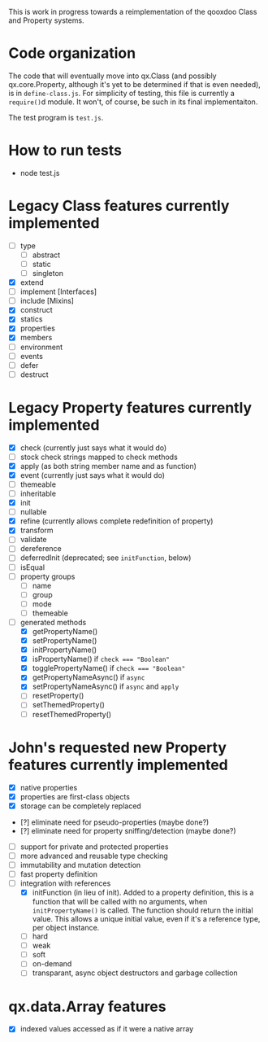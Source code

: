 This is work in progress towards a reimplementation of the qooxdoo
Class and Property systems.

# Code organization
The code that will eventually move into qx.Class (and possibly
qx.core.Property, although it's yet to be determined if that is even
needed), is in `define-class.js`. For simplicity of testing, this file
is currently a `require()`d module. It won't, of course, be such in
its final implementaiton.

The test program is `test.js`.

# How to run tests
- node test.js

# Legacy Class features currently implemented
- [ ] type
  - [ ] abstract
  - [ ] static
  - [ ] singleton
- [x] extend
- [ ] implement [Interfaces]
- [ ] include [Mixins]
- [x] construct
- [x] statics
- [x] properties
- [x] members
- [ ] environment
- [ ] events
- [ ] defer
- [ ] destruct

# Legacy Property features currently implemented
- [x] check (currently just says what it would do)
- [ ] stock check strings mapped to check methods
- [x] apply (as both string member name and as function)
- [x] event (currently just says what it would do)
- [ ] themeable
- [ ] inheritable
- [x] init
- [ ] nullable
- [x] refine (currently allows complete redefinition of property)
- [x] transform
- [ ] validate
- [ ] dereference
- [ ] deferredInit (deprecated; see `initFunction`, below)
- [ ] isEqual
- [ ] property groups
  - [ ] name
  - [ ] group
  - [ ] mode
  - [ ] themeable
- [ ] generated methods
  - [x] getPropertyName()
  - [x] setPropertyName()
  - [x] initPropertyName()
  - [x] isPropertyName() if `check === "Boolean"`
  - [x] togglePropertyName() if `check === "Boolean"`
  - [x] getPropertyNameAsync() if `async`
  - [x] setPropertyNameAsync() if `async` and `apply`
  - [ ] resetProperty()
  - [ ] setThemedProperty()
  - [ ] resetThemedProperty()

# John's requested new Property features currently implemented
- [x] native properties
- [x] properties are first-class objects
- [x] storage can be completely replaced
- [?] eliminate need for pseudo-properties (maybe done?)
- [?] eliminate need for property sniffing/detection (maybe done?)
- [ ] support for private and protected properties
- [ ] more advanced and reusable type checking
- [ ] immutability and mutation detection
- [ ] fast property definition
- [ ] integration with references
  - [x] initFunction (in lieu of init). Added to a property
    definition, this is a function that will be called with no
    arguments, when `initPropertyName()` is called. The function
    should return the initial value. This allows a unique initial
    value, even if it's a reference type, per object instance.
  - [ ] hard
  - [ ] weak
  - [ ] soft
  - [ ] on-demand
  - [ ] transparant, async object destructors and garbage collection

# qx.data.Array features
- [x] indexed values accessed as if it were a native array
